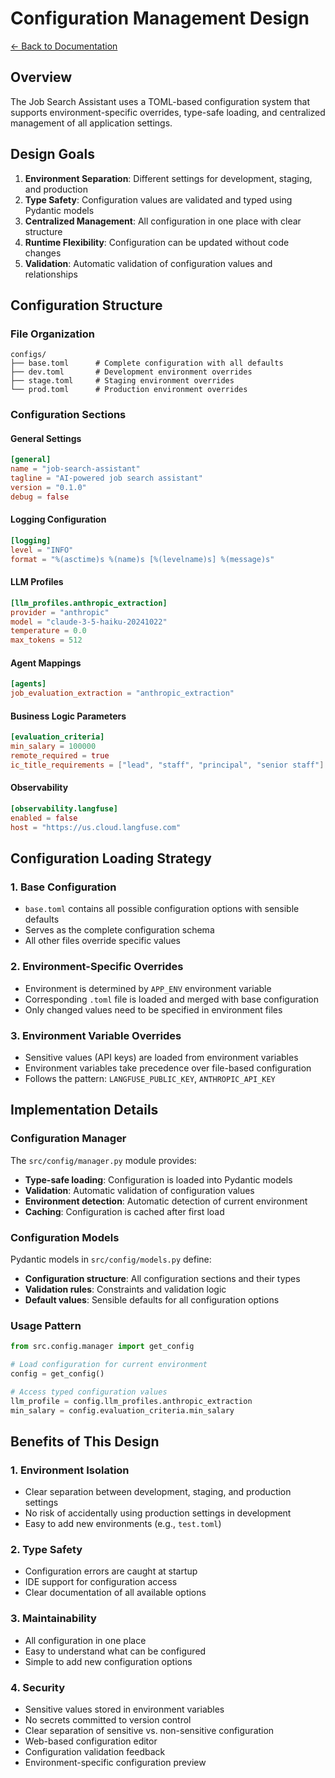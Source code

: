 # Configuration Management Design

[← Back to Documentation](../README.md)

## Overview

The Job Search Assistant uses a TOML-based configuration system that supports environment-specific overrides, type-safe loading, and centralized management of all application settings.

## Design Goals

1. **Environment Separation**: Different settings for development, staging, and production
2. **Type Safety**: Configuration values are validated and typed using Pydantic models
3. **Centralized Management**: All configuration in one place with clear structure
4. **Runtime Flexibility**: Configuration can be updated without code changes
5. **Validation**: Automatic validation of configuration values and relationships

## Configuration Structure

### File Organization

```
configs/
├── base.toml      # Complete configuration with all defaults
├── dev.toml       # Development environment overrides
├── stage.toml     # Staging environment overrides
└── prod.toml      # Production environment overrides
```

### Configuration Sections

#### General Settings
```toml
[general]
name = "job-search-assistant"
tagline = "AI-powered job search assistant"
version = "0.1.0"
debug = false
```

#### Logging Configuration
```toml
[logging]
level = "INFO"
format = "%(asctime)s %(name)s [%(levelname)s] %(message)s"
```

#### LLM Profiles
```toml
[llm_profiles.anthropic_extraction]
provider = "anthropic"
model = "claude-3-5-haiku-20241022"
temperature = 0.0
max_tokens = 512
```

#### Agent Mappings
```toml
[agents]
job_evaluation_extraction = "anthropic_extraction"
```

#### Business Logic Parameters
```toml
[evaluation_criteria]
min_salary = 100000
remote_required = true
ic_title_requirements = ["lead", "staff", "principal", "senior staff"]
```

#### Observability
```toml
[observability.langfuse]
enabled = false
host = "https://us.cloud.langfuse.com"
```

## Configuration Loading Strategy

### 1. Base Configuration
- `base.toml` contains all possible configuration options with sensible defaults
- Serves as the complete configuration schema
- All other files override specific values

### 2. Environment-Specific Overrides
- Environment is determined by `APP_ENV` environment variable
- Corresponding `.toml` file is loaded and merged with base configuration
- Only changed values need to be specified in environment files

### 3. Environment Variable Overrides
- Sensitive values (API keys) are loaded from environment variables
- Environment variables take precedence over file-based configuration
- Follows the pattern: `LANGFUSE_PUBLIC_KEY`, `ANTHROPIC_API_KEY`

## Implementation Details

### Configuration Manager
The `src/config/manager.py` module provides:

- **Type-safe loading**: Configuration is loaded into Pydantic models
- **Validation**: Automatic validation of configuration values
- **Environment detection**: Automatic detection of current environment
- **Caching**: Configuration is cached after first load

### Configuration Models
Pydantic models in `src/config/models.py` define:

- **Configuration structure**: All configuration sections and their types
- **Validation rules**: Constraints and validation logic
- **Default values**: Sensible defaults for all configuration options

### Usage Pattern
```python
from src.config.manager import get_config

# Load configuration for current environment
config = get_config()

# Access typed configuration values
llm_profile = config.llm_profiles.anthropic_extraction
min_salary = config.evaluation_criteria.min_salary
```

## Benefits of This Design

### 1. Environment Isolation
- Clear separation between development, staging, and production settings
- No risk of accidentally using production settings in development
- Easy to add new environments (e.g., `test.toml`)

### 2. Type Safety
- Configuration errors are caught at startup
- IDE support for configuration access
- Clear documentation of all available options

### 3. Maintainability
- All configuration in one place
- Easy to understand what can be configured
- Simple to add new configuration options

### 4. Security
- Sensitive values stored in environment variables
- No secrets committed to version control
- Clear separation of sensitive vs. non-sensitive configuration
- Web-based configuration editor
- Configuration validation feedback
- Environment-specific configuration preview
